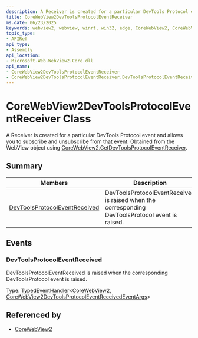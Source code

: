 ```yaml
---
description: A Receiver is created for a particular DevTools Protocol event and allows you to subscribe and unsubscribe from that event.
title: CoreWebView2DevToolsProtocolEventReceiver
ms.date: 06/23/2025
keywords: webview2, webview, winrt, win32, edge, CoreWebView2, CoreWebView2Controller, browser control, edge html, CoreWebView2DevToolsProtocolEventReceiver
topic_type:
- APIRef
api_type:
- Assembly
api_location:
- Microsoft.Web.WebView2.Core.dll
api_name:
- CoreWebView2DevToolsProtocolEventReceiver
- CoreWebView2DevToolsProtocolEventReceiver.DevToolsProtocolEventReceived
---
```


# CoreWebView2DevToolsProtocolEventReceiver Class



A Receiver is created for a particular DevTools Protocol event and allows you to subscribe and unsubscribe from that event.
Obtained from the WebView object using [CoreWebView2.GetDevToolsProtocolEventReceiver](corewebview2.md#getdevtoolsprotocoleventreceiver).

## Summary

Members|Description
--|--
[DevToolsProtocolEventReceived](#devtoolsprotocoleventreceived) | DevToolsProtocolEventReceived is raised when the corresponding DevToolsProtocol event is raised.




## Events

### DevToolsProtocolEventReceived

DevToolsProtocolEventReceived is raised when the corresponding DevToolsProtocol event is raised.

Type: [TypedEventHandler](/uwp/api/Windows.Foundation.TypedEventHandler-2)&lt;[CoreWebView2](corewebview2.md), [CoreWebView2DevToolsProtocolEventReceivedEventArgs](corewebview2devtoolsprotocoleventreceivedeventargs.md)&gt;



## Referenced by

- [CoreWebView2](corewebview2.md)
